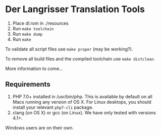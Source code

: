 # Der Langrisser Translation Tools

1. Place dl.rom in ./resources
2. Run `make toolchain`
3. Run `make dump`
4. Run `make`

To validate all script files use `make proper` (may be working?).

To remove all build files and the compiled toolchain use `make distclean`.

More information to come...

## Requirements

1. PHP 7.0+ installed in /usr/bin/php. This is available by default on all Macs running any version of OS X. For Linux desktops, you should install your relevant `php7-cli` package.
2. clang (on OS X) or gcc (on Linux). We have only tested with versions 4.1+.

Windows users are on their own.

